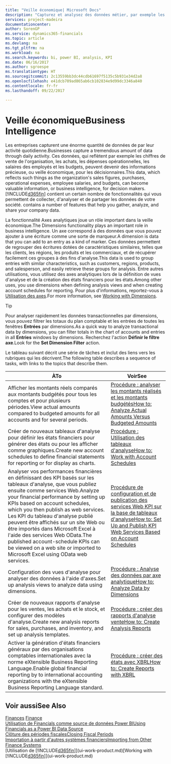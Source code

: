 ```yaml
---
title: "Veille économique| Microsoft Docs"
description: "Capturez et analysez des données métier, par exemple les chiffres de vente de l'organisation, les achats, les dépenses opérationnelles, les salaires des employés et les budgets, peuvent être des informations précieuses, pour la veille économique ou pour les décisionnaires."
services: project-madeira
documentationcenter: 
author: SorenGP
ms.service: dynamics365-financials
ms.topic: article
ms.devlang: na
ms.tgt_pltfrm: na
ms.workload: na
ms.search.keywords: bi, power BI, analysis, KPI
ms.date: 06/16/2017
ms.author: sgroespe
ms.translationtype: HT
ms.sourcegitcommit: 2c13559bb3dc44cdb61697f5135c5b931e34d2a8
ms.openlocfilehash: e41dcb709ad865ab6cb102834e9d99dc3346a840
ms.contentlocale: fr-fr
ms.lasthandoff: 09/22/2017

---
```

# <a name="business-intelligence"></a><span data-ttu-id="78835-103">Veille économique</span><span class="sxs-lookup"><span data-stu-id="78835-103">Business Intelligence</span></span>
<span data-ttu-id="78835-104">Les entreprises capturent une énorme quantité de données de par leur activité quotidienne.</span><span class="sxs-lookup"><span data-stu-id="78835-104">Businesses capture a tremendous amount of data through daily activity.</span></span> <span data-ttu-id="78835-105">Ces données, qui reflètent par exemple les chiffres de vente de l'organisation, les achats, les dépenses opérationnelles, les salaires des employés et les budgets, peuvent devenir des informations précieuse, ou veille économique, pour les décisionnaires.</span><span class="sxs-lookup"><span data-stu-id="78835-105">This data, which reflects such things as the organization's sales figures, purchases, operational expenses, employee salaries, and budgets, can become valuable information, or business intelligence, for decision makers.</span></span> [!INCLUDE[d365fin](includes/d365fin_md.md)]<span data-ttu-id="78835-106"> contient un certain nombre de fonctionnalités qui vous permettent de collecter, d'analyser et de partager les données de votre société.</span><span class="sxs-lookup"><span data-stu-id="78835-106"> contains a number of features that help you gather, analyze, and share your company data.</span></span>

<span data-ttu-id="78835-107">La fonctionnalité Axes analytiques joue un rôle important dans la veille économique.</span><span class="sxs-lookup"><span data-stu-id="78835-107">The Dimensions functionality plays an important role in business intelligence.</span></span> <span data-ttu-id="78835-108">Un axe correspond à des données que vous pouvez ajouter à une écriture comme une sorte de marqueur.</span><span class="sxs-lookup"><span data-stu-id="78835-108">A dimension is data that you can add to an entry as a kind of marker.</span></span> <span data-ttu-id="78835-109">Ces données permettent de regrouper des écritures dotées de caractéristiques similaires, telles que les clients, les régions, les produits et les commerciaux, et de récupérer facilement ces groupes à des fins d'analyse.</span><span class="sxs-lookup"><span data-stu-id="78835-109">This data is used to group entries with similar characteristics, such as customers, regions, products, and salesperson, and easily retrieve these groups for analysis.</span></span> <span data-ttu-id="78835-110">Entre autres utilisations, vous utilisez des axes analytiques lors de la définition de vues d'analyse et de la création des états financiers pour les états.</span><span class="sxs-lookup"><span data-stu-id="78835-110">Among other uses, you use dimensions  when defining analysis views and when creating account schedules for reporting.</span></span> <span data-ttu-id="78835-111">Pour plus d'informations, reportez-vous à [Utilisation des axes](finance-dimensions.md).</span><span class="sxs-lookup"><span data-stu-id="78835-111">For more information, see [Working with Dimensions](finance-dimensions.md).</span></span>

> [!TIP]
> <span data-ttu-id="78835-112">Pour analyser rapidement les données transactionnelles par dimensions, vous pouvez filtrer les totaux du plan comptable et les entrées de toutes les fenêtres **Entrées** par dimensions.</span><span class="sxs-lookup"><span data-stu-id="78835-112">As a quick way to analyze transactional data by dimensions, you can filter totals in the chart of accounts and entries in all **Entries** windows by dimensions.</span></span> <span data-ttu-id="78835-113">Recherchez l'action **Définir le filtre axe**.</span><span class="sxs-lookup"><span data-stu-id="78835-113">Look for the **Set Dimension Filter** action.</span></span>  

<span data-ttu-id="78835-114">Le tableau suivant décrit une série de tâches et inclut des liens vers les rubriques qui les décrivent.</span><span class="sxs-lookup"><span data-stu-id="78835-114">The following table describes a sequence of tasks, with links to the topics that describe them.</span></span>  

| <span data-ttu-id="78835-115">À</span><span class="sxs-lookup"><span data-stu-id="78835-115">To</span></span> | <span data-ttu-id="78835-116">Voir</span><span class="sxs-lookup"><span data-stu-id="78835-116">See</span></span> |
| --- | --- |
|<span data-ttu-id="78835-117">Afficher les montants réels comparés aux montants budgétés pour tous les comptes et pour plusieurs périodes.</span><span class="sxs-lookup"><span data-stu-id="78835-117">View actual amounts compared to budgeted amounts for all accounts and for several periods.</span></span>|[<span data-ttu-id="78835-118">Procédure : analyser les montants réalisés et les montants budgétés</span><span class="sxs-lookup"><span data-stu-id="78835-118">How to: Analyze Actual Amounts Versus Budgeted Amounts</span></span>](bi-how-analyze-actual-versus-budget.md)|
|<span data-ttu-id="78835-119">Créer de nouveaux tableaux d'analyse pour définir les états financiers pour générer des états ou pour les afficher comme graphiques.</span><span class="sxs-lookup"><span data-stu-id="78835-119">Create new account schedules to define financial statements for reporting or for display as charts.</span></span>|[<span data-ttu-id="78835-120">Procédure : Utilisation des tableaux d'analyse</span><span class="sxs-lookup"><span data-stu-id="78835-120">How to: Work with Account Schedules</span></span>](bi-how-work-account-schedule.md)|
|<span data-ttu-id="78835-121">Analyser vos performances financières en définissant des KPI basés sur les tableaux d'analyse, que vous publiez ensuite comme services Web.</span><span class="sxs-lookup"><span data-stu-id="78835-121">Analyze your financial performance by setting up KPIs based on account schedules, which you then publish as web services.</span></span> <span data-ttu-id="78835-122">Les KPI du tableau d'analyse publié peuvent être affichés sur un site Web ou être importés dans Microsoft Excel à l'aide des services Web OData.</span><span class="sxs-lookup"><span data-stu-id="78835-122">The published account-schedule KPIs can be viewed on a web site or imported to Microsoft Excel using OData web services.</span></span>|[<span data-ttu-id="78835-123">Procédure de configuration et de publication des services Web KPI sur la base de tableaux d'analyse</span><span class="sxs-lookup"><span data-stu-id="78835-123">How to: Set Up and Publish KPI Web Services Based on Account Schedules</span></span>](bi-how-to-set-up-and-publish-kpi-web-services-based-on-account-schedules.md)|
|<span data-ttu-id="78835-124">Configuration des vues d'analyse pour analyser des données à l'aide d'axes.</span><span class="sxs-lookup"><span data-stu-id="78835-124">Set up analysis views to analyze data using dimensions.</span></span>|[<span data-ttu-id="78835-125">Procédure : Analyse des données par axe analytique</span><span class="sxs-lookup"><span data-stu-id="78835-125">How to: Analyze Data by Dimensions</span></span>](bi-how-analyze-data-dimension.md)|
|<span data-ttu-id="78835-126">Créer de nouveaux rapports d'analyse pour les ventes, les achats et le stock, et configurer des modèles d'analyse.</span><span class="sxs-lookup"><span data-stu-id="78835-126">Create new analysis reports for sales, purchases, and inventory, and set up analysis templates.</span></span>|[<span data-ttu-id="78835-127">Procédure : créer des rapports d'analyse vente</span><span class="sxs-lookup"><span data-stu-id="78835-127">How to: Create Analysis Reports</span></span>](bi-how-create-analysis-views-reports.md)|
|<span data-ttu-id="78835-128">Activer la génération d'états financiers généraux par des organisations comptables internationales avec la norme eXtensible Business Reporting Language.</span><span class="sxs-lookup"><span data-stu-id="78835-128">Enable global financial reporting by to international accounting organizations with the eXtensible Business Reporting Language standard.</span></span>|[<span data-ttu-id="78835-129">Procédure : créer des états avec XBRL</span><span class="sxs-lookup"><span data-stu-id="78835-129">How to: Create Reports with XBRL</span></span>](bi-create-reports-with-xbrl.md)|

## <a name="see-also"></a><span data-ttu-id="78835-130">Voir aussi</span><span class="sxs-lookup"><span data-stu-id="78835-130">See Also</span></span>
<span data-ttu-id="78835-131">[Finances](finance.md)  </span><span class="sxs-lookup"><span data-stu-id="78835-131">[Finance](finance.md)  </span></span>  
[<span data-ttu-id="78835-132">Utilisation de Financials comme source de données Power BI</span><span class="sxs-lookup"><span data-stu-id="78835-132">Using Financials as a Power BI Data Source</span></span>](across-how-use-financials-data-source-powerbi.md)  
[<span data-ttu-id="78835-133">Clôture des périodes fiscales</span><span class="sxs-lookup"><span data-stu-id="78835-133">Closing Fiscal Periods</span></span>](year-close-years-periods.md)  
[<span data-ttu-id="78835-134">Importation à partir d'autres systèmes financiers</span><span class="sxs-lookup"><span data-stu-id="78835-134">Importing from Other Finance Systems</span></span>](upload-data.md)  
<span data-ttu-id="78835-135">[Utilisation de [!INCLUDE[d365fin](includes/d365fin_md.md)]](ui-work-product.md)</span><span class="sxs-lookup"><span data-stu-id="78835-135">[Working with [!INCLUDE[d365fin](includes/d365fin_md.md)]](ui-work-product.md)</span></span>

